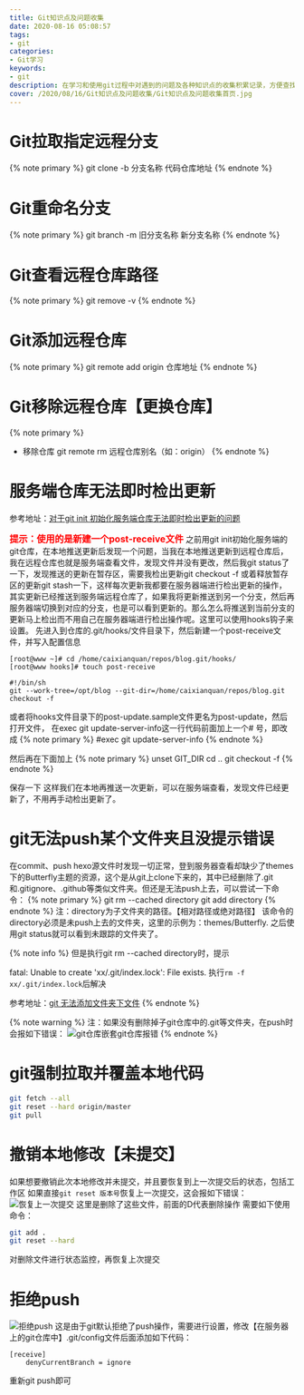 ```yaml
---
title: Git知识点及问题收集
date: 2020-08-16 05:08:57
tags: 
- git
categories: 
- Git学习
keywords: 
- git
description: 在学习和使用git过程中对遇到的问题及各种知识点的收集积累记录，方便查找和定位问题。
cover: /2020/08/16/Git知识点及问题收集/Git知识点及问题收集首页.jpg
---
```


# Git拉取指定远程分支
{% note primary %}
git clone -b 分支名称 代码仓库地址
{% endnote %}

# Git重命名分支
{% note primary %}
git branch -m  旧分支名称 新分支名称
{% endnote %}

# Git查看远程仓库路径
{% note primary %}
git remove -v
{% endnote %}

# Git添加远程仓库
{% note primary %}
git remote add origin 仓库地址
{% endnote %}

# Git移除远程仓库【更换仓库】
{% note primary %}
- 移除仓库
git remote rm 远程仓库别名（如：origin）
{% endnote %}

# 服务端仓库无法即时检出更新
参考地址：[对于git init 初始化服务端仓库无法即时检出更新的问题](https://blog.csdn.net/sinat_34349564/article/details/52486886)

<font color=red size=3>**提示：使用的是新建一个post-receive文件**</font>
之前用git init初始化服务端的git仓库，在本地推送更新后发现一个问题，当我在本地推送更新到远程仓库后，我在远程仓库也就是服务端查看文件，发现文件并没有更改，然后我git status了一下，发现推送的更新在暂存区，需要我检出更新git checkout -f 或着释放暂存区的更新git stash一下，这样每次更新我都要在服务器端进行检出更新的操作，其实更新已经推送到服务端远程仓库了，如果我将更新推送到另一个分支，然后再服务器端切换到对应的分支，也是可以看到更新的。那么怎么将推送到当前分支的更新马上检出而不用自己在服务器端进行检出操作呢。这里可以使用hooks钩子来设置。
先进入到仓库的.git/hooks/文件目录下，然后新建一个post-receive文件，并写入配置信息
```shell
[root@www ~]# cd /home/caixianquan/repos/blog.git/hooks/
[root@www hooks]# touch post-receive

#!/bin/sh
git --work-tree=/opt/blog --git-dir=/home/caixianquan/repos/blog.git checkout -f

```
或者将hooks文件目录下的post-update.sample文件更名为post-update，然后打开文件，
在exec git update-server-info这一行代码前面加上一个# 号，即改成
{% note primary %}
#exec git update-server-info
{% endnote %}

然后再在下面加上
{% note primary %}
unset GIT_DIR
cd ..
git checkout -f
{% endnote %}

保存一下
这样我们在本地再推送一次更新，可以在服务端查看，发现文件已经更新了，不用再手动检出更新了。

# git无法push某个文件夹且没提示错误
在commit、push hexo源文件时发现一切正常，登到服务器查看却缺少了themes下的Butterfly主题的资源，这个是从git上clone下来的，其中已经删除了.git和.gitignore、.github等类似文件夹。但还是无法push上去，可以尝试一下命令：
{% note primary %}
git rm --cached directory
git add directory
{% endnote %}
注：directory为子文件夹的路径。【相对路径或绝对路径】
该命令的directory必须是未push上去的文件夹，这里的示例为：themes/Butterfly.
之后使用git status就可以看到未跟踪的文件夹了。

{% note info %}
但是执行git rm --cached directory时，提示

fatal: Unable to create 'xx/.git/index.lock': File exists.
执行`rm -f xx/.git/index.lock`后解决

参考地址：[git 无法添加文件夹下文件](https://www.cnblogs.com/howdop/p/5583342.html)
{% endnote %}

{% note warning %}
注：如果没有删除掉子git仓库中的.git等文件夹，在push时会报如下错误：
![git仓库嵌套git仓库报错](1、git仓库嵌套git仓库报错.png)
{% endnote %}

# git强制拉取并覆盖本地代码
```bash
git fetch --all
git reset --hard origin/master
git pull
```

# 撤销本地修改【未提交】
如果想要撤销此次本地修改并未提交，并且要恢复到上一次提交后的状态，包括工作区
如果直接`git reset 版本号`恢复上一次提交，这会报如下错误：
![恢复上一次提交](2、恢复上一次提交.png)
这里是删除了这些文件，前面的D代表删除操作
需要如下使用命令：
```bash
git add .
git reset --hard
```

对删除文件进行状态监控，再恢复上次提交

# 拒绝push
![拒绝push](3、拒绝push.png)
这是由于git默认拒绝了push操作，需要进行设置，修改【在服务器上的git仓库中】.git/config文件后面添加如下代码：
```shell
[receive]
    denyCurrentBranch = ignore
```
重新git push即可


